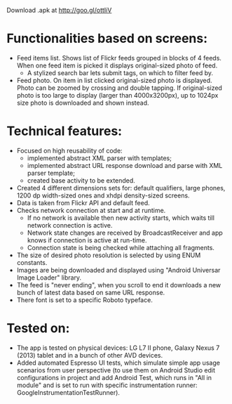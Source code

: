 Download .apk at http://goo.gl/ottIiV

Functionalities based on screens:
=========

* Feed items list. Shows list of Flickr feeds grouped in blocks of 4 feeds.  When one feed item is picked it displays original-sized photo of feed.
     * A stylized search bar lets submit tags, on which to filter feed by.
* Feed photo. On item in list clicked original-sized photo is displayed. Photo can be zoomed by crossing and double tapping. If original-sized photo is too large to display (larger than 4000x3200px), up to 1024px size photo is downloaded and shown instead.

Technical features:
=========

* Focused on high reusability of code:
     * implemented abstract XML parser with templates;
     * implemented abstract URL response download and parse with XML parser template;
     * created base activity to be extended.
* Created 4 different dimensions sets for: default qualifiers, large phones, 1200 dp width-sized ones and xhdpi density-sized screens.
* Data is taken from Flickr API and default feed.
* Checks network connection at start and at runtime.
    * If no network is available then new activity starts, which waits till network connection is active.
    * Network state changes are received by BroadcastReceiver and app knows if connection is active at run-time.
    * Connection state is being checked while attaching all fragments.
* The size of desired photo resolution is selected by using ENUM constants.
* Images are being downloaded and displayed using "Android Universar Image Loader" library.
* The feed is "never ending", when you scroll to end it downloads a new bunch of latest data based on same URL response.
* There font is set to a specific Roboto typeface.

Tested on:
=========
* The app is tested on physical devices: LG L7 II phone, Galaxy Nexus 7 (2013) tablet and in a bunch of other AVD devices. 
* Added automated Espresso UI tests, which simulate simple app usage scenarios from user perspective (to use them on Android Studio edit configurations in project and add Android Test, which runs in "All in module" and is set to run with specific instrumentation runner: GoogleInstrumentationTestRunner).


